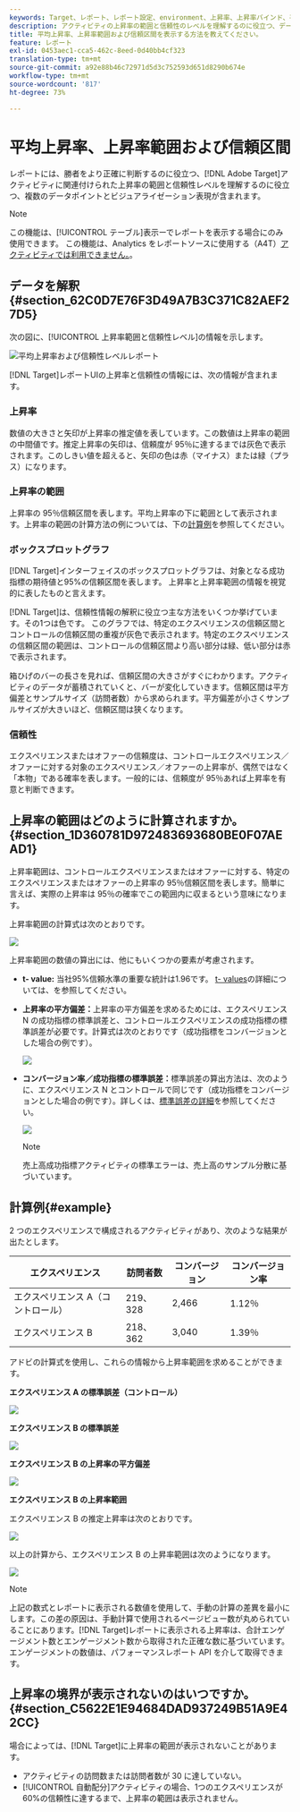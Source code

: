```yaml
---
keywords: Target、レポート、レポート設定、environment、上昇率、上昇率バインド、平方偏差、confidence、control
description: アクティビティの上昇率の範囲と信頼性のレベルを理解するのに役立つ、データポイントとビジュアライゼーションの表現を含むAdobe [!DNL Target] レポートの解釈方法を説明します。
title: 平均上昇率、上昇率範囲および信頼区間を表示する方法を教えてください。
feature: レポート
exl-id: 0453aec1-cca5-462c-8eed-0d40bb4cf323
translation-type: tm+mt
source-git-commit: a92e88b46c72971d5d3c752593d651d8290b674e
workflow-type: tm+mt
source-wordcount: '817'
ht-degree: 73%

---
```


# 平均上昇率、上昇率範囲および信頼区間

レポートには、勝者をより正確に判断するのに役立つ、[!DNL Adobe Target]アクティビティに関連付けられた上昇率の範囲と信頼性レベルを理解するのに役立つ、複数のデータポイントとビジュアライゼーション表現が含まれます。

>[!NOTE]
>
>この機能は、[!UICONTROL テーブル]表示ーでレポートを表示する場合にのみ使用できます。 この機能は、Analytics をレポートソースに使用する（A4T）[アクティビティでは利用できません。](/help/c-integrating-target-with-mac/a4t/a4t.md#concept_7540C8C04259434AB6EE33B09F47A1DE)。

## データを解釈{#section_62C0D7E76F3D49A7B3C371C82AEF27D5}

次の図に、[!UICONTROL 上昇率範囲と信頼性レベル]の情報を示します。

![平均上昇率および信頼性レベルレポート](/help/c-reports/c-report-settings/assets/lift-screenshot-new.png)

[!DNL Target]レポートUIの上昇率と信頼性の情報には、次の情報が含まれます。

### 上昇率

数値の大きさと矢印が上昇率の推定値を表しています。この数値は上昇率の範囲の中間値です。推定上昇率の矢印は、信頼度が 95％に達するまでは灰色で表示されます。このしきい値を超えると、矢印の色は赤（マイナス）または緑（プラス）になります。

### 上昇率の範囲

上昇率の 95％信頼区間を表します。平均上昇率の下に範囲として表示されます。上昇率の範囲の計算方法の例については、下の[計算例](#example)を参照してください。

### ボックスプロットグラフ

[!DNL Target]インターフェイスのボックスプロットグラフは、対象となる成功指標の期待値と95%の信頼区間を表します。 上昇率と上昇率範囲の情報を視覚的に表したものと言えます。

[!DNL Target]は、信頼性情報の解釈に役立つ主な方法をいくつか挙げています。その1つは色です。 このグラフでは、特定のエクスペリエンスの信頼区間とコントロールの信頼区間の重複が灰色で表示されます。特定のエクスペリエンスの信頼区間の範囲は、コントロールの信頼区間より高い部分は緑、低い部分は赤で表示されます。

箱ひげのバーの長さを見れば、信頼区間の大きさがすぐにわかります。アクティビティのデータが蓄積されていくと、バーが変化していきます。信頼区間は平方偏差とサンプルサイズ（訪問者数）から求められます。平方偏差が小さくサンプルサイズが大きいほど、信頼区間は狭くなります。

### 信頼性

エクスペリエンスまたはオファーの信頼度は、コントロールエクスペリエンス／オファーに対する対象のエクスペリエンス／オファーの上昇率が、偶然ではなく「本物」である確率を表します。一般的には、信頼度が 95％あれば上昇率を有意と判断できます。

## 上昇率の範囲はどのように計算されますか。{#section_1D360781D972483693680BE0F07AEAD1}

上昇率範囲は、コントロールエクスペリエンスまたはオファーに対する、特定のエクスペリエンスまたはオファーの上昇率の 95％信頼区間を表します。簡単に言えば、実際の上昇率は 95％の確率でこの範囲内に収まるという意味になります。

上昇率範囲の計算式は次のとおりです。

![](assets/lift_diagram.png)

上昇率範囲の数値の算出には、他にもいくつかの要素が考慮されます。

* **t- value:** 当社95%信頼水準の重要な統計は1.96です。 [t- values](https://en.wikipedia.org/wiki/T-statistic)の詳細については、を参照してください。
* **上昇率の平方偏差：**&#x200B;上昇率の平方偏差を求めるためには、エクスペリエンス N の成功指標の標準誤差と、コントロールエクスペリエンスの成功指標の標準誤差が必要です。計算式は次のとおりです（成功指標をコンバージョンとした場合の例です）。

   ![](assets/lift_variance.png)

* **コンバージョン率／成功指標の標準誤差：**&#x200B;標準誤差の算出方法は、次のように、エクスペリエンス N とコントロールで同じです（成功指標をコンバージョンとした場合の例です）。詳しくは、[標準誤差の詳細](https://en.wikipedia.org/wiki/Standard_error)を参照してください。

   ![](assets/standard_error.png)

   >[!NOTE]
   >
   >売上高成功指標アクティビティの標準エラーは、売上高のサンプル分散に基づいています。

## 計算例{#example}

2 つのエクスペリエンスで構成されるアクティビティがあり、次のような結果が出たとします。

| エクスペリエンス | 訪問者数 | コンバージョン | コンバージョン率 |
|--- |--- |--- |--- |
| エクスペリエンス A（コントロール） | 219、328 | 2,466 | 1.12％ |
| エクスペリエンス B | 218、362 | 3,040 | 1.39％ |

アドビの計算式を使用し、これらの情報から上昇率範囲を求めることができます。

**エクスペリエンス A の標準誤差（コントロール）**

![](assets/standard_error_A.png)

**エクスペリエンス B の標準誤差**

![](assets/standard_error_B.png)

**エクスペリエンス B の上昇率の平方偏差**

![](assets/lift_variance_B.png)

**エクスペリエンス B の上昇率範囲**

エクスペリエンス B の推定上昇率は次のとおりです。

![](assets/lift_bounds_B.png)

以上の計算から、エクスペリエンス B の上昇率範囲は次のようになります。

![](assets/lift_bounds_B2.png)

>[!NOTE]
>
>上記の数式とレポートに表示される数値を使用して、手動の計算の差異を最小にします。この差の原因は、手動計算で使用されるページビュー数が丸められていることにあります。[!DNL Target]レポートに表示される上昇率は、合計エンゲージメント数とエンゲージメント数から取得された正確な数に基づいています。 エンゲージメントの数値は、パフォーマンスレポート API を介して取得できます。

## 上昇率の境界が表示されないのはいつですか。{#section_C5622E1E94684DAD937249B51A9E42CC}

場合によっては、[!DNL Target]に上昇率の範囲が表示されないことがあります。

* アクティビティの訪問数または訪問者数が 30 に達していない。
* [!UICONTROL 自動配分]アクティビティの場合、1つのエクスペリエンスが60%の信頼性に達するまで、上昇率の範囲は表示されません。
